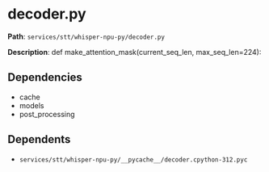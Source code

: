 # decoder.py

**Path**: `services/stt/whisper-npu-py/decoder.py`

**Description**: def make_attention_mask(current_seq_len, max_seq_len=224):

## Dependencies
- cache
- models
- post_processing

## Dependents
- `services/stt/whisper-npu-py/__pycache__/decoder.cpython-312.pyc`

